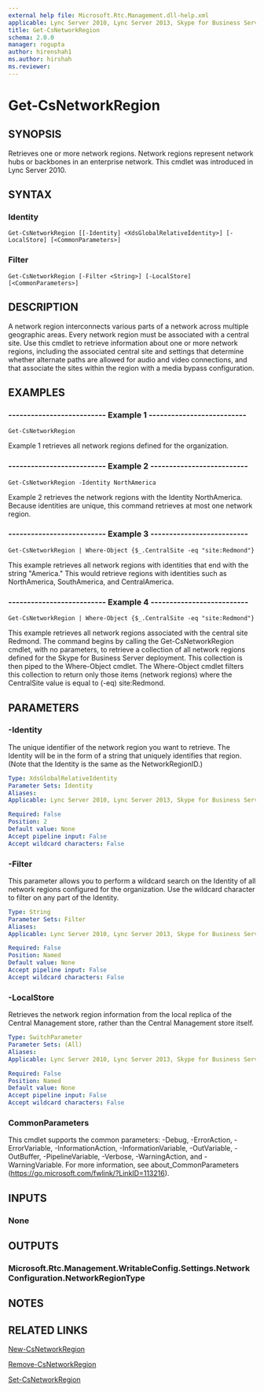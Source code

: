 ```yaml
---
external help file: Microsoft.Rtc.Management.dll-help.xml
applicable: Lync Server 2010, Lync Server 2013, Skype for Business Server 2015, Skype for Business Server 2019
title: Get-CsNetworkRegion
schema: 2.0.0
manager: rogupta
author: hirenshah1
ms.author: hirshah
ms.reviewer:
---
```


# Get-CsNetworkRegion

## SYNOPSIS
Retrieves one or more network regions.
Network regions represent network hubs or backbones in an enterprise network.
This cmdlet was introduced in Lync Server 2010.


## SYNTAX

### Identity
```
Get-CsNetworkRegion [[-Identity] <XdsGlobalRelativeIdentity>] [-LocalStore] [<CommonParameters>]
```

### Filter
```
Get-CsNetworkRegion [-Filter <String>] [-LocalStore] [<CommonParameters>]
```

## DESCRIPTION
A network region interconnects various parts of a network across multiple geographic areas.
Every network region must be associated with a central site.
Use this cmdlet to retrieve information about one or more network regions, including the associated central site and settings that determine whether alternate paths are allowed for audio and video connections, and that associate the sites within the region with a media bypass configuration.


## EXAMPLES

### -------------------------- Example 1 --------------------------
```
Get-CsNetworkRegion
```

Example 1 retrieves all network regions defined for the organization.

### -------------------------- Example 2 --------------------------
```
Get-CsNetworkRegion -Identity NorthAmerica
```

Example 2 retrieves the network regions with the Identity NorthAmerica.
Because identities are unique, this command retrieves at most one network region.

### -------------------------- Example 3 --------------------------
```
Get-CsNetworkRegion | Where-Object {$_.CentralSite -eq "site:Redmond"}
```

This example retrieves all network regions with identities that end with the string "America." This would retrieve regions with identities such as NorthAmerica, SouthAmerica, and CentralAmerica.

### -------------------------- Example 4 --------------------------
```
Get-CsNetworkRegion | Where-Object {$_.CentralSite -eq "site:Redmond"}
```

This example retrieves all network regions associated with the central site Redmond.
The command begins by calling the Get-CsNetworkRegion cmdlet, with no parameters, to retrieve a collection of all network regions defined for the Skype for Business Server deployment.
This collection is then piped to the Where-Object cmdlet.
The Where-Object cmdlet filters this collection to return only those items (network regions) where the CentralSite value is equal to (-eq) site:Redmond.


## PARAMETERS

### -Identity
The unique identifier of the network region you want to retrieve.
The Identity will be in the form of a string that uniquely identifies that region.
(Note that the Identity is the same as the NetworkRegionID.)

```yaml
Type: XdsGlobalRelativeIdentity
Parameter Sets: Identity
Aliases: 
Applicable: Lync Server 2010, Lync Server 2013, Skype for Business Server 2015, Skype for Business Server 2019

Required: False
Position: 2
Default value: None
Accept pipeline input: False
Accept wildcard characters: False
```

### -Filter
This parameter allows you to perform a wildcard search on the Identity of all network regions configured for the organization.
Use the wildcard character to filter on any part of the Identity.

```yaml
Type: String
Parameter Sets: Filter
Aliases: 
Applicable: Lync Server 2010, Lync Server 2013, Skype for Business Server 2015, Skype for Business Server 2019

Required: False
Position: Named
Default value: None
Accept pipeline input: False
Accept wildcard characters: False
```

### -LocalStore
Retrieves the network region information from the local replica of the Central Management store, rather than the Central Management store itself.

```yaml
Type: SwitchParameter
Parameter Sets: (All)
Aliases: 
Applicable: Lync Server 2010, Lync Server 2013, Skype for Business Server 2015, Skype for Business Server 2019

Required: False
Position: Named
Default value: None
Accept pipeline input: False
Accept wildcard characters: False
```

### CommonParameters
This cmdlet supports the common parameters: -Debug, -ErrorAction, -ErrorVariable, -InformationAction, -InformationVariable, -OutVariable, -OutBuffer, -PipelineVariable, -Verbose, -WarningAction, and -WarningVariable. For more information, see about_CommonParameters (https://go.microsoft.com/fwlink/?LinkID=113216).


## INPUTS

### None


## OUTPUTS

### Microsoft.Rtc.Management.WritableConfig.Settings.NetworkConfiguration.NetworkRegionType


## NOTES


## RELATED LINKS

[New-CsNetworkRegion](New-CsNetworkRegion.md)

[Remove-CsNetworkRegion](Remove-CsNetworkRegion.md)

[Set-CsNetworkRegion](Set-CsNetworkRegion.md)

